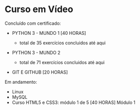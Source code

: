 <h1>Curso em Vídeo</h1>

Concluído com certificado:

- PYTHON 3 - MUNDO 1 [40 HORAS]
	- total de 35 exercícios concluidos até aqui

- PYTHON 3 - MUNDO 2
	- total de 71 exercícios concluidos até aqui

- GIT E GITHUB [20 HORAS]


Em andamento:

- Linux
- MySQL
- Curso HTML5 e CSS3: módulo 1 de 5 [40 HORAS] Módulo 1